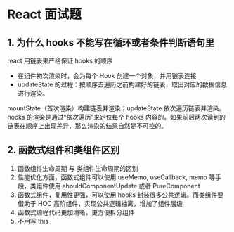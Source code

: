 # React 面试题

## 1. 为什么 hooks 不能写在循环或者条件判断语句里

react 用链表来严格保证 hooks 的顺序

- 在组件初次渲染时，会为每个 Hook 创建一个对象，并用链表连接
- updateState 的过程：按顺序去遍历之前构建好的链表，取出对应的数据信息进行渲染。

mountState（首次渲染）构建链表并渲染；updateState 依次遍历链表并渲染。
hooks 的渲染是通过“依次遍历”来定位每个 hooks 内容的。如果前后两次读到的链表在顺序上出现差异，那么渲染的结果自然是不可控的。

## 2. 函数式组件和类组件区别

1. 函数组件生命周期 与 类组件生命周期的区别
2. 性能优化方面，函数式组件可以使用 useMemo, useCallback, memo 等手段，类组件使用 shouldComponentUpdate 或者 PureComponent
3. 函数式组件，复用性更强，可以使用 hooks 封装很多公共逻辑。而类组件要借助于 HOC 高阶组件，实现公共逻辑抽离，增加了组件层级
4. 函数式编程代码更加清晰，更方便拆分组件
5. 不用写 this
